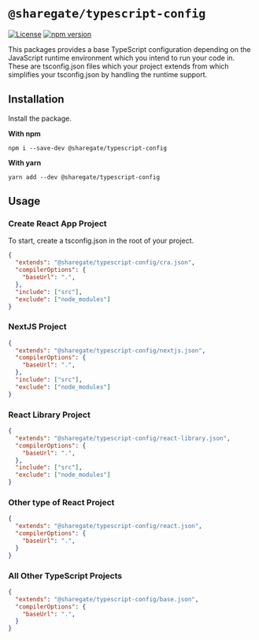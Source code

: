 # `@sharegate/typescript-config`

[![License](https://img.shields.io/badge/License-Apache_2.0-blue.svg)](../../LICENSE.md) [![npm version](https://badge.fury.io/js/@sharegate%typescript-config.svg)](https://badge.fury.io/js/@sharegate%typescript-config.svg)

This packages provides a base TypeScript configuration depending on the JavaScript runtime environment which you intend to run your code in. 
These are tsconfig.json files which your project extends from which simplifies your tsconfig.json by handling the runtime support.

## Installation

Install the package.

**With npm**
```shell
npm i --save-dev @sharegate/typescript-config
```

**With yarn**
```shell
yarn add --dev @sharegate/typescript-config
```

## Usage

### Create React App Project

To start, create a tsconfig.json in the root of your project.

```json
{
  "extends": "@sharegate/typescript-config/cra.json",
  "compilerOptions": {
    "baseUrl": ".",
  },
  "include": ["src"],
  "exclude": ["node_modules"]
}
```

### NextJS Project

```json
{
  "extends": "@sharegate/typescript-config/nextjs.json",
  "compilerOptions": {
    "baseUrl": ".",
  },
  "include": ["src"],
  "exclude": ["node_modules"]
}
```

### React Library Project

```json
{
  "extends": "@sharegate/typescript-config/react-library.json",
  "compilerOptions": {
    "baseUrl": ".",
  },
  "include": ["src"],
  "exclude": ["node_modules"]
}
```

### Other type of React Project

```json
{
  "extends": "@sharegate/typescript-config/react.json",
  "compilerOptions": {
    "baseUrl": ".",
  }
}
```

### All Other TypeScript Projects

```json
{
  "extends": "@sharegate/typescript-config/base.json",
  "compilerOptions": {
    "baseUrl": ".",
  }
}
    